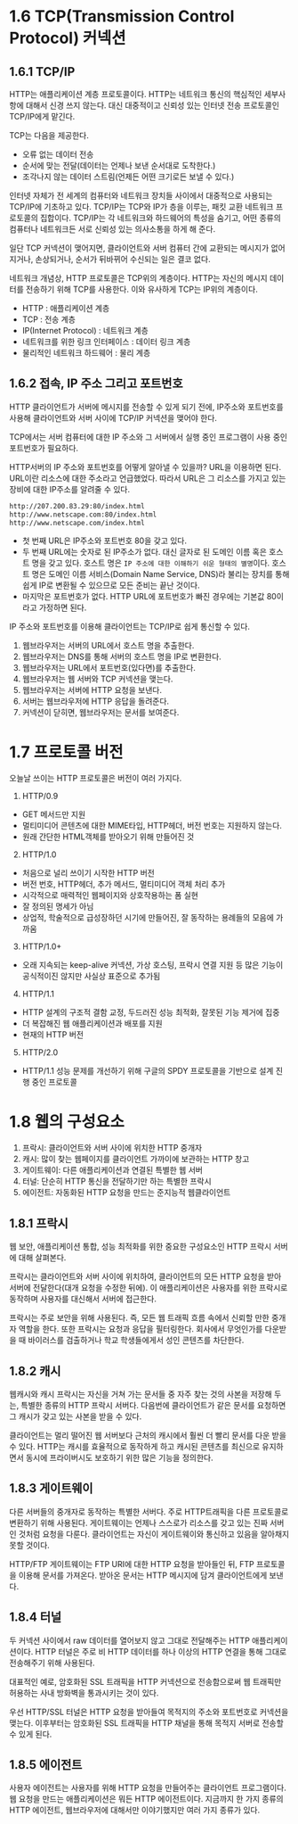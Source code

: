 # 1.6 TCP(Transmission Control Protocol) 커넥션

## 1.6.1 TCP/IP
HTTP는 애플리케이션 계층 프로토콜이다. HTTP는 네트워크 통신의 핵심적인 세부사항에 대해서 신경 쓰지 않는다. 대신 대중적이고 신뢰성 있는 인터넷 전송 프로토콜인 TCP/IP에게 맡긴다.

TCP는 다음을 제공한다.
- 오류 없는 데이터 전송
- 순서에 맞는 전달(데이터는 언제나 보낸 순서대로 도착한다.)
- 조각나지 않는 데이터 스트림(언제든 어떤 크기로든 보낼 수 있다.)

인터넷 자체가 전 세계의 컴퓨터와 네트워크 장치들 사이에서 대중적으로 사용되는 TCP/IP에 기초하고 있다. TCP/IP는 TCP와 IP가 층을 이루는, 패킷 교환 네트워크 프로토콜의 집합이다. TCP/IP는 각 네트워크와 하드웨어의 특성을 숨기고, 어떤 종류의 컴퓨터나 네트워크든 서로 신뢰성 있는 의사소통을 하게 해 준다.

일단 TCP 커넥션이 맺어지면, 클라이언트와 서버 컴퓨터 간에 교환되는 메시지가 없어지거나, 손상되거나, 순서가 뒤바뀌어 수신되는 일은 결코 없다.

네트워크 개념상, HTTP 프로토콜은 TCP위의 계층이다. HTTP는 자신의 메시지 데이터를 전송하기 위해 TCP를 사용한다. 이와 유사하게 TCP는 IP위의 계층이다.

- HTTP : 애플리케이션 계층
- TCP : 전송 계층
- IP(Internet Protocol) : 네트워크 계층
- 네트워크를 위한 링크 인터페이스 : 데이터 링크 계층
- 물리적인 네트워크 하드웨어 : 물리 계층

## 1.6.2 접속, IP 주소 그리고 포트번호
HTTP 클라이언트가 서버에 메시지를 전송할 수 있게 되기 전에, IP주소와 포트번호를 사용해 클라이언트와 서버 사이에 TCP/IP 커넥션을 맺어야 한다.

TCP에서는 서버 컴퓨터에 대한 IP 주소와 그 서버에서 실행 중인 프로그램이 사용 중인 포트번호가 필요하다.

HTTP서버의 IP 주소와 포트번호를 어떻게 알아낼 수 있을까? URL을 이용하면 된다. URL이란 리소스에 대한 주소라고 언급했었다. 따라서 URL은 그 리소스를 가지고 있는 장비에 대한 IP주소를 알려줄 수 있다.

``` bash
http://207.200.83.29:80/index.html
http://www.netscape.com:80/index.html
http://www.netscape.com/index.html
```

- 첫 번째 URL은 IP주소와 포트번호 80을 갖고 있다.
- 두 번째 URL에는 숫자로 된 IP주소가 없다. 대신 글자로 된 도메인 이름 혹은 호스트 명을 갖고 있다. 호스트 명은 `IP 주소에 대한 이해하기 쉬운 형태의 별명`이다. 호스트 명은 도메인 이름 서비스(Domain Name Service, DNS)라 불리는 장치를 통해 쉽게 IP로 변환될 수 있으므로 모든 준비는 끝난 것이다.
- 마지막은 포트번호가 없다. HTTP URL에 포트번호가 빠진 경우에는 기본값 80이라고 가정하면 된다.

IP 주소와 포트번호를 이용해 클라이언트는 TCP/IP로 쉽게 통신할 수 있다.
1. 웹브라우저는 서버의 URL에서 호스트 명을 추출한다.
2. 웹브라우저는 DNS를 통해 서버의 호스트 명을 IP로 변환한다.
3. 웹브라우저는 URL에서 포트번호(있다면)를 추출한다.
4. 웹브라우저는 웹 서버와 TCP 커넥션을 맺는다.
5. 웹브라우저는 서버에 HTTP 요청을 보낸다.
6. 서버는 웹브라우저에 HTTP 응답을 돌려준다.
7. 커넥션이 닫히면, 웹브라우저는 문서를 보여준다.

# 1.7 프로토콜 버전
오늘날 쓰이는 HTTP 프로토콜은 버전이 여러 가지다.
1. HTTP/0.9
- GET 메서드만 지원
- 멀티미디어 콘텐츠에 대한 MIME타입, HTTP헤더, 버전 번호는 지원하지 않는다.
- 원래 간단한 HTML객체를 받아오기 위해 만들어진 것
2. HTTP/1.0
- 처음으로 널리 쓰이기 시작한 HTTP 버전
- 버전 번호, HTTP헤더, 추가 메서드, 멀티미디어 객체 처리 추가
- 시각적으로 매력적인 웹페이지와 상호작용하는 폼 실현
- 잘 정의된 명세가 아님
- 상업적, 학술적으로 급성장하던 시기에 만들어진, 잘 동작하는 용례들의 모음에 가까움
3. HTTP/1.0+
- 오래 지속되는 keep-alive 커넥션, 가상 호스팅, 프락시 연결 지원 등 많은 기능이 공식적이진 않지만 사실상 표준으로 추가됨
4. HTTP/1.1
- HTTP 설계의 구조적 결함 교정, 두드러진 성능 최적화, 잘못된 기능 제거에 집중
- 더 복잡해진 웹 애플리케이션과 배포를 지원
- 현재의 HTTP 버전
5. HTTP/2.0
- HTTP/1.1 성능 문제를 개선하기 위해 구글의 SPDY 프로토콜을 기반으로 설계 진행 중인 프로토콜

# 1.8 웹의 구성요소
1. 프락시: 클라이언트와 서버 사이에 위치한 HTTP 중개자
2. 캐시: 많이 찾는 웹페이지를 클라이언트 가까이에 보관하는 HTTP 창고
3. 게이트웨이: 다른 애플리케이션과 연결된 특별한 웹 서버
4. 터널: 단순히 HTTP 통신을 전달하기만 하는 특별한 프락시
5. 에이전트: 자동화된 HTTP 요청을 만드는 준지능적 웹클라이언트

## 1.8.1 프락시
웹 보안, 애플리케이션 통합, 성능 최적화를 위한 중요한 구성요소인 HTTP 프락시 서버에 대해 살펴본다.

프락시는 클라이언트와 서버 사이에 위치하여, 클라이언트의 모든 HTTP 요청을 받아 서버에 전달한다(대개 요청을 수정한 뒤에). 이 애플리케이션은 사용자를 위한 프락시로 동작하며 사용자를 대신해서 서버에 접근한다.

프락시는 주로 보안을 위해 사용된다. 즉, 모든 웹 트래픽 흐름 속에서 신뢰할 만한 중개자 역할을 한다. 또한 프락시는 요청과 응답을 필터링한다. 회사에서 무엇인가를 다운받을 때 바이러스를 검출하거나 학교 학생들에게서 성인 콘텐츠를 차단한다.

## 1.8.2 캐시
웹캐시와 캐시 프락시는 자신을 거쳐 가는 문서들 중 자주 찾는 것의 사본을 저장해 두는, 특별한 종류의 HTTP 프락시 서버다. 다음번에 클라이언트가 같은 문서를 요청하면 그 캐시가 갖고 있는 사본을 받을 수 있다.

클라이언트는 멀리 떨어진 웹 서버보다 근처의 캐시에서 훨씬 더 빨리 문서를 다운 받을 수 있다. HTTP는 캐시를 효율적으로 동작하게 하고 캐시된 콘텐츠를 최신으로 유지하면서 동시에 프라이버시도 보호하기 위한 많은 기능을 정의한다.

## 1.8.3 게이트웨이
다른 서버들의 중개자로 동작하는 특별한 서버다. 주로 HTTP트래픽을 다른 프로토콜로 변환하기 위해 사용된다. 게이트웨이는 언제나 스스로가 리소스를 갖고 있는 진짜 서버인 것처럼 요청을 다룬다. 클라이언트는 자신이 게이트웨이와 통신하고 있음을 알아채지 못할 것이다.

HTTP/FTP 게이트웨이는 FTP URI에 대한 HTTP 요청을 받아들인 뒤, FTP 프로토콜을 이용해 문서를 가져온다. 받아온 문서는 HTTP 메시지에 담겨 클라이언트에게 보낸다.

## 1.8.4 터널
두 커넥션 사이에서 raw 데이터를 열어보지 않고 그대로 전달해주는 HTTP 애플리케이션이다. HTTP 터널은 주로 비 HTTP 데이터를 하나 이상의 HTTP 연결을 통해 그대로 전송해주기 위해 사용된다.

대표적인 예로, 암호화된 SSL 트래픽을 HTTP 커넥션으로 전송함으로써 웹 트래픽만 허용하는 사내 방화벽을 통과시키는 것이 있다.

우선 HTTP/SSL 터널은 HTTP 요청을 받아들여 목적지의 주소와 포트번호로 커넥션을 맺는다. 이후부터는 암호화된 SSL 트래픽을 HTTP 채널을 통해 목적지 서버로 전송할 수 있게 된다.

## 1.8.5 에이전트
사용자 에이전트는 사용자를 위해 HTTP 요청을 만들어주는 클라이언트 프로그램이다. 웹 요청을 만드는 애플리케이션은 뭐든 HTTP 에이전트이다. 지금까지 한 가지 종류의 HTTP 에이전트, 웹브라우저에 대해서만 이야기했지만 여러 가지 종류가 있다.

